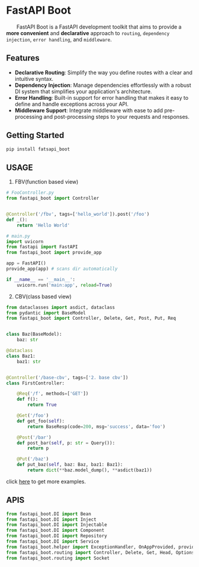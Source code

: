 # FastAPI Boot

&emsp;&emsp;FastAPI Boot is a FastAPI development toolkit that aims to provide a **more convenient** and **declarative** approach to `routing`, `dependency` `injection`, `error handling`, and `middleware`.

## Features

-   **Declarative Routing**: Simplify the way you define routes with a clear and intuitive syntax.
-   **Dependency Injection**: Manage dependencies effortlessly with a robust DI system that simplifies your application's architecture.
-   **Error Handling**: Built-in support for error handling that makes it easy to define and handle exceptions across your API.
-   **Middleware Support**: Integrate middleware with ease to add pre-processing and post-processing steps to your requests and responses.

## Getting Started

```bash
pip install fatsapi_boot
```

## USAGE

1. FBV(function based view)

```py
# FooController.py
from fastapi_boot import Controller


@Controller('/fbv', tags=['hello_world']).post('/foo')
def _():
    return 'Hello World'
```

```py
# main.py
import uvicorn
from fastapi import FastAPI
from fastapi_boot import provide_app

app = FastAPI()
provide_app(app) # scans dir automatically

if __name__ == '__main__':
    uvicorn.run('main:app', reload=True)
```

2. CBV(class based view)

```py
from dataclasses import asdict, dataclass
from pydantic import BaseModel
from fastapi_boot import Controller, Delete, Get, Post, Put, Req


class Baz(BaseModel):
    baz: str

@dataclass
class Baz1:
    baz1: str


@Controller('/base-cbv', tags=['2. base cbv'])
class FirstController:

    @Req('/f', methods=['GET'])
    def f():
        return True

    @Get('/foo')
    def get_foo(self):
        return BaseResp(code=200, msg='success', data='foo')

    @Post('/bar')
    def post_bar(self, p: str = Query()):
        return p

    @Put('/baz')
    def put_baz(self, baz: Baz, baz1: Baz1):
        return dict(**baz.model_dump(), **asdict(baz1))
```

click <a href='https://github.com/hfdy0935/fastapi_boot/tree/main/exmaples' target="_blank">here</a> to get more examples.

## APIS

```py
from fastapi_boot.DI import Bean
from fastapi_boot.DI import Inject
from fastapi_boot.DI import Injectable
from fastapi_boot.DI import Component
from fastapi_boot.DI import Repository
from fastapi_boot.DI import Service
from fastapi_boot.helper import ExceptionHandler, OnAppProvided, provide_app, use_dep, use_http_middleware, use_ws_middleware
from fastapi_boot.routing import Controller, Delete, Get, Head, Options, Patch, Post, Prefix, Put, Req, Trace
from fastapi_boot.routing import Socket
```
